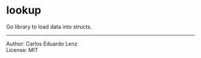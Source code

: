 lookup
======

Go library to load data into structs.

---
Author: Carlos Eduardo Lenz  
License: MIT
